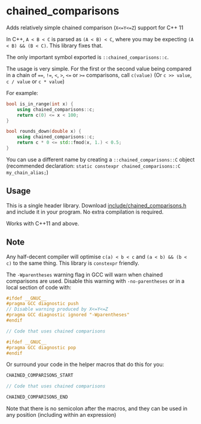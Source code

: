 # chained_comparisons

Adds relatively simple chained comparison (`X<=Y<=Z`) support for C++ 11

In C++, `A < B < C` is parsed as `(A < B) < C`, where you may be expecting `(A < B) && (B < C)`. This library fixes that.

The only important symbol exported is `::chained_comparisons::c`.

The usage is very simple. For the first or the second value being compared in a chain of `==`, `!=`, `<`, `>`, `<=` or `>=` comparisons, call `c(value)` (Or `c >> value`, `c / value` or `c * value`)

For example:

```cpp
bool is_in_range(int x) {
    using chained_comparisons::c;
    return c(0) <= x < 100;
}

bool rounds_down(double x) {
    using chained_comparisons::c;
    return c * 0 <= std::fmod(x, 1.) < 0.5;
}
```

You can use a different name by creating a `::chained_comparisons::C` object (recommended declaration: `static constexpr chained_comparisons::C my_chain_alias;`)

## Usage

This is a single header library. Download [include/chained_comparisons.h](include/chained_comparisons.h) and include it in your program. No extra compilation is required.

Works with C++11 and above.

## Note

Any half-decent compiler will optimise `c(a) < b < c` and `(a < b) && (b < c)` to the same thing. This library is `constexpr` friendly.

The `-Wparentheses` warning flag in GCC will warn when chained comparisons are used. Disable this warning with `-no-parentheses` or in a local section of code with:

```cpp
#ifdef __GNUC__
#pragma GCC diagnostic push
// Disable warning produced by X<=Y<=Z
#pragma GCC diagnostic ignored "-Wparentheses"
#endif

// Code that uses chained comparisons

#ifdef __GNUC__
#pragma GCC diagnostic pop
#endif
```

Or surround your code in the helper macros that do this for you:

```cpp
CHAINED_COMPARISONS_START

// Code that uses chained comparisons

CHAINED_COMPARISONS_END
```

Note that there is no semicolon after the macros, and they can be used in any position (including within an expression)
